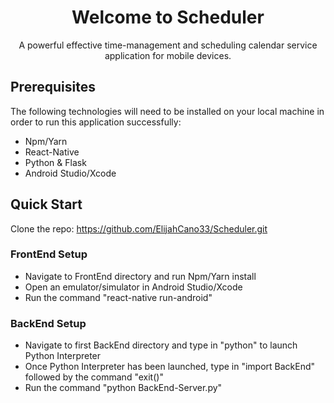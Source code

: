 <div align="center">
  
#  Welcome to Scheduler  

A powerful effective time-management and scheduling calendar service application for mobile devices.

</div>

## Prerequisites  
The following technologies will need to be installed on your local machine in order to run this application successfully:
*   Npm/Yarn  
*   React-Native  
*   Python & Flask  
*   Android Studio/Xcode  

## Quick Start
Clone the repo: https://github.com/ElijahCano33/Scheduler.git  
### FrontEnd Setup
*   Navigate to FrontEnd directory and run Npm/Yarn install
*   Open an emulator/simulator in Android Studio/Xcode
*   Run the command "react-native run-android"  
### BackEnd Setup
*   Navigate to first BackEnd directory and type in "python" to launch Python Interpreter
*   Once Python Interpreter has been launched, type in "import BackEnd" followed by the command "exit()"
*   Run the command "python BackEnd-Server.py"

